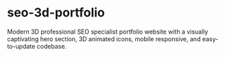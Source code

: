 # seo-3d-portfolio
Modern 3D professional SEO specialist portfolio website with a visually captivating hero section, 3D animated icons, mobile responsive, and easy-to-update codebase.
